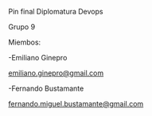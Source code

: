 Pin final Diplomatura Devops

Grupo 9

Miembos:


-Emiliano Ginepro

emiliano.ginepro@gmail.com


-Fernando Bustamante

fernando.miguel.bustamante@gmail.com
